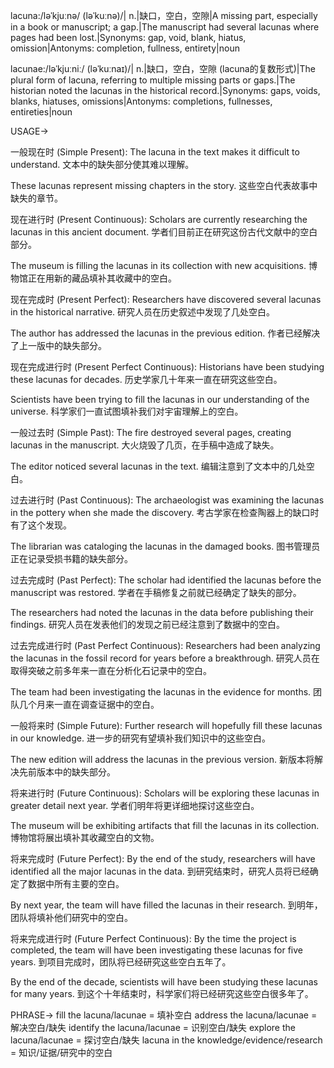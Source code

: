 lacuna:/ləˈkjuːnə/ (ləˈkuːnə)/| n.|缺口，空白，空隙|A missing part, especially in a book or manuscript; a gap.|The manuscript had several lacunas where pages had been lost.|Synonyms: gap, void, blank, hiatus, omission|Antonyms: completion, fullness, entirety|noun

lacunae:/ləˈkjuːniː/ (ləˈkuːnaɪ)/| n.|缺口，空白，空隙 (lacuna的复数形式)|The plural form of lacuna, referring to multiple missing parts or gaps.|The historian noted the lacunas in the historical record.|Synonyms: gaps, voids, blanks, hiatuses, omissions|Antonyms: completions, fullnesses, entireties|noun


USAGE->

一般现在时 (Simple Present):
The lacuna in the text makes it difficult to understand.  文本中的缺失部分使其难以理解。

These lacunas represent missing chapters in the story. 这些空白代表故事中缺失的章节。


现在进行时 (Present Continuous):
Scholars are currently researching the lacunas in this ancient document.  学者们目前正在研究这份古代文献中的空白部分。

The museum is filling the lacunas in its collection with new acquisitions.  博物馆正在用新的藏品填补其收藏中的空白。


现在完成时 (Present Perfect):
Researchers have discovered several lacunas in the historical narrative. 研究人员在历史叙述中发现了几处空白。

The author has addressed the lacunas in the previous edition. 作者已经解决了上一版中的缺失部分。


现在完成进行时 (Present Perfect Continuous):
Historians have been studying these lacunas for decades.  历史学家几十年来一直在研究这些空白。

Scientists have been trying to fill the lacunas in our understanding of the universe. 科学家们一直试图填补我们对宇宙理解上的空白。


一般过去时 (Simple Past):
The fire destroyed several pages, creating lacunas in the manuscript.  大火烧毁了几页，在手稿中造成了缺失。

The editor noticed several lacunas in the text.  编辑注意到了文本中的几处空白。


过去进行时 (Past Continuous):
The archaeologist was examining the lacunas in the pottery when she made the discovery.  考古学家在检查陶器上的缺口时有了这个发现。

The librarian was cataloging the lacunas in the damaged books. 图书管理员正在记录受损书籍的缺失部分。


过去完成时 (Past Perfect):
The scholar had identified the lacunas before the manuscript was restored. 学者在手稿修复之前就已经确定了缺失的部分。

The researchers had noted the lacunas in the data before publishing their findings.  研究人员在发表他们的发现之前已经注意到了数据中的空白。


过去完成进行时 (Past Perfect Continuous):
Researchers had been analyzing the lacunas in the fossil record for years before a breakthrough.  研究人员在取得突破之前多年来一直在分析化石记录中的空白。

The team had been investigating the lacunas in the evidence for months.  团队几个月来一直在调查证据中的空白。


一般将来时 (Simple Future):
Further research will hopefully fill these lacunas in our knowledge.  进一步的研究有望填补我们知识中的这些空白。

The new edition will address the lacunas in the previous version.  新版本将解决先前版本中的缺失部分。


将来进行时 (Future Continuous):
Scholars will be exploring these lacunas in greater detail next year.  学者们明年将更详细地探讨这些空白。

The museum will be exhibiting artifacts that fill the lacunas in its collection.  博物馆将展出填补其收藏空白的文物。


将来完成时 (Future Perfect):
By the end of the study, researchers will have identified all the major lacunas in the data.  到研究结束时，研究人员将已经确定了数据中所有主要的空白。

By next year, the team will have filled the lacunas in their research. 到明年，团队将填补他们研究中的空白。


将来完成进行时 (Future Perfect Continuous):
By the time the project is completed, the team will have been investigating these lacunas for five years.  到项目完成时，团队将已经研究这些空白五年了。

By the end of the decade, scientists will have been studying these lacunas for many years. 到这个十年结束时，科学家们将已经研究这些空白很多年了。


PHRASE->
fill the lacuna/lacunae = 填补空白
address the lacuna/lacunae = 解决空白/缺失
identify the lacuna/lacunae = 识别空白/缺失
explore the lacuna/lacunae = 探讨空白/缺失
lacuna in the knowledge/evidence/research = 知识/证据/研究中的空白
